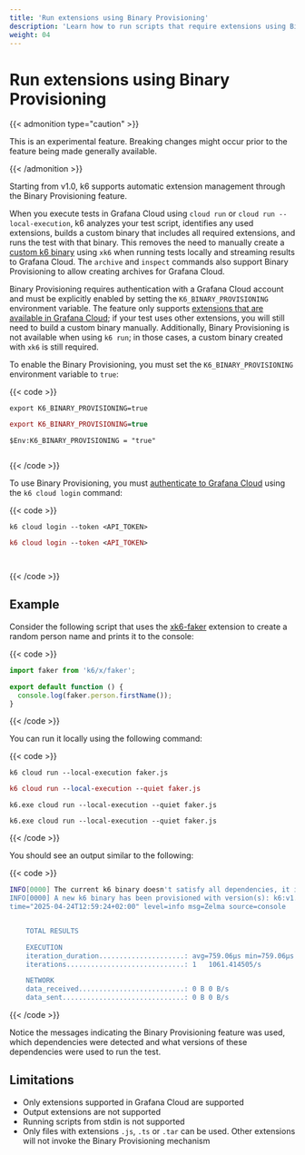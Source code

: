 ```yaml
---
title: 'Run extensions using Binary Provisioning'
description: 'Learn how to run scripts that require extensions using Binary Provisioning.'
weight: 04
---
```


# Run extensions using Binary Provisioning

{{< admonition type="caution" >}}

This is an experimental feature. Breaking changes might occur prior to the feature being made generally available.

{{< /admonition >}}

Starting from v1.0, k6 supports automatic extension management through the Binary Provisioning feature.

When you execute tests in Grafana Cloud using `cloud run` or `cloud run --local-execution`, k6 analyzes your test script, identifies any used extensions, builds a custom binary that includes all required extensions, and runs the test with that binary. This removes the need to manually create a [custom k6 binary](https://grafana.com/docs/k6/<K6_VERSION>/extensions/#xk6-makes-custom-binaries) using `xk6` when running tests locally and streaming results to Grafana Cloud. The `archive` and `inspect` commands also support Binary Provisioning to allow creating archives for  Grafana Cloud.

Binary Provisioning requires authentication with a Grafana Cloud account and must be explicitly enabled by setting the `K6_BINARY_PROVISIONING` environment variable. The feature only supports [extensions that are available in Grafana Cloud](https://grafana.com/docs/grafana-cloud/testing/k6/author-run/use-k6-extensions/#supported-extensions-in-grafana-cloud); if your test uses other extensions, you will still need to build a custom binary manually. Additionally, Binary Provisioning is not available when using `k6 run`; in those cases, a custom binary created with `xk6` is still required.

To enable the Binary Provisioning, you must set the `K6_BINARY_PROVISIONING` environment variable to `true`:

{{< code >}}

```linux
export K6_BINARY_PROVISIONING=true
```

```mac
export K6_BINARY_PROVISIONING=true
```

```windows-powershell
$Env:K6_BINARY_PROVISIONING = "true"

```

```windows
```

{{< /code >}}


To use Binary Provisioning, you must [authenticate to Grafana Cloud](https://grafana.com/docs/grafana-cloud/testing/k6/author-run/tokens-and-cli-authentication/#authenticate-with-the-login-command) using the `k6 cloud login` command:

{{< code >}}

```linux
k6 cloud login --token <API_TOKEN>
```

```mac
k6 cloud login --token <API_TOKEN>
```

```windows-powershell

```

```windows
```

{{< /code >}}


## Example

Consider the following script that uses the [xk6-faker](https://github.com/grafana/xk6-faker) extension to create a random person name and prints it to the console:

{{< code >}}

```javascript
import faker from 'k6/x/faker';

export default function () {
  console.log(faker.person.firstName());
}
```

{{< /code >}}

You can run it locally using the following command:

{{< code >}}

<!-- md-k6:skip -->

```linux
k6 cloud run --local-execution faker.js
```

```mac
k6 cloud run --local-execution --quiet faker.js
```

```windows-powershell
k6.exe cloud run --local-execution --quiet faker.js

```

```windows
k6.exe cloud run --local-execution --quiet faker.js
```

{{< /code >}}

You should see an output similar to the following:

{{< code >}}

```sh
INFO[0000] The current k6 binary doesn't satisfy all dependencies, it is required to provision a custom binary.  deps="k6/x/faker*"
INFO[0000] A new k6 binary has been provisioned with version(s): k6:v1.0.0 k6/x/faker:v0.4.3
time="2025-04-24T12:59:24+02:00" level=info msg=Zelma source=console


    TOTAL RESULTS

    EXECUTION
    iteration_duration.....................: avg=759.06µs min=759.06µs med=759.06µs max=759.06µs p(90)=759.06µs p(95)=759.06µs
    iterations.............................: 1   1061.414505/s

    NETWORK
    data_received..........................: 0 B 0 B/s
    data_sent..............................: 0 B 0 B/s
```

{{< /code >}}

Notice the messages indicating the Binary Provisioning feature was used, which dependencies were detected and what versions of these dependencies were used to run the test.

## Limitations

- Only extensions supported in Grafana Cloud are supported
- Output extensions are not supported
- Running scripts from stdin is not supported
- Only files with extensions `.js`, `.ts` or `.tar` can be used. Other extensions will not invoke the Binary Provisioning mechanism
